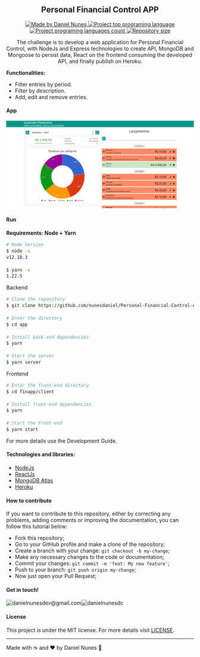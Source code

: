 <h2 align="center" >Personal Financial Control APP</h2>

  <p align="center">
  <a href="https://linkedin.com/in/danielnunesdc">
    <img alt="Made by Daniel Nunes" src="https://img.shields.io/badge/made%20by-Daniel Nunes-%2300AFA2">
    <img alt="Project top programing language" src="https://img.shields.io/github/languages/top/nunesdaniel/Personal-Financial-Control-App?color=00AFA2">
    <img alt="Project programing languages count" src="https://img.shields.io/github/languages/count/nunesdaniel/Personal-Financial-Control-App?color=00AFA2">
    <img alt="Repository size" src="https://img.shields.io/github/repo-size/nunesdaniel/Personal-Financial-Control-App?color=00AFA2">
  </a>
</p>

  <p align="center">The challenge is to develop a web application for Personal Financial Control, with NodeJs and Express technologies to create API, MongoDB and Mongoose to persist data, React on the frontend consuming the developed API, and finally publish on Heroku.</p>

**Functionalities:**

- Filter entries by period.
- Filter by description.
- Add, edit and remove entries.

#### App

![](screenshot/print.png)


#### Run

**Requirements: Node + Yarn**

```bash
# Node Version
$ node -v
v12.18.3

$ yarn -v
1.22.5
```

Backend

```bash
# Clone the repository
$ git clone https://github.com/nunesdaniel/Personal-Financial-Control-App.git

# Enter the directory
$ cd app

# Install back-end dependencies
$ yarn

# Start the server
$ yarn server
```

Frontend

```bash
# Enter the front-end directory
$ cd finapp/client

# Install front-end dependencies
$ yarn

# Start the Front-end
$ yarn start
```

For more details use the Development Guide.

#### Technologies and libraries:

- [NodeJs](https://nodejs.org/)
- [ReactJs](https://reactjs.org/)
- [MongoDB Atlas](https://www.mongodb.com/)
- [Heroku](https://www.heroku.com/)

#### How to contribute

If you want to contribute to this repository, either by correcting any problems, adding comments or improving the documentation, you can follow this tutorial below:

- Fork this repository;
- Go to your GitHub profile and make a clone of the repository;
- Create a branch with your change: `git checkout -b my-change`;
- Make any necessary changes to the code or documentation;
- Commit your changes: `git commit -m 'feat: My new feature'`;
- Push to your branch: `git push origin my-change`;
- Now just open your Pull Request;

#### Get in touch!

<p align="left">
 <a href="mailto:danielnunesdev@gmail.com" target="blank"><img align="left" src="https://img.shields.io/badge/-danielnunesdev@gmail.com-c14438?style=flat-square&logo=Gmail&logoColor=white&link=mailto:danielnunesdev@gmail.com" alt="danielnunesdev@gmail.com"  height="25" /></a>
  
<a href="https://linkedin.com/in/danielnunesdc" target="blank"><img align="left" src="https://img.shields.io/badge/-@danielnunesdc-blue?style=flat-square&logo=Linkedin&logoColor=white&link=https://www.linkedin.com/in/danielnunesdc" alt="danielnunesdc" height="25" /></a>
</p><br />

#### License

This project is under the MIT license. For more details visit [LICENSE](LICENSE.md).

---

Made with :coffee: and ♥ by Daniel Nunes :wave:
